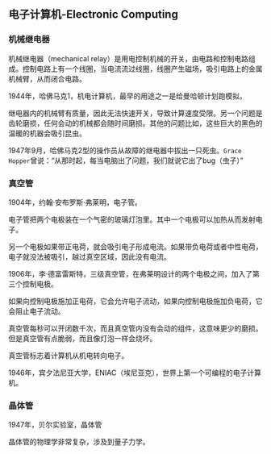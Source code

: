 ## 电子计算机-Electronic Computing

### 机械继电器

机械继电器（mechanical relay）是用电控制机械的开关，由电路和控制电路组成。控制电路上有一个线圈，当电流流过线圈，线圈产生磁场，吸引电路上的金属机械臂，从而闭合电路。

1944年，哈佛马克1，机电计算机，最早的用途之一是给曼哈顿计划跑模拟。

继电器内的机械臂有质量，因此无法快速开关，导致计算速度受限。另一个问题是齿轮磨损，任何会动的机械都会随时间磨损。其他的问题比如，这些巨大的黑色的温暖的机器会吸引昆虫。

1947年9月，哈佛马克2型的操作员从故障的继电器中拔出一只死虫。`Grace Hopper`曾说：“从那时起，每当电脑出了问题，我们就说它出了bug（虫子）”

### 真空管

1904年，约翰·安布罗斯·弗莱明，电子管。

电子管把两个电极装在一个气密的玻璃灯泡里。其中一个电极可以加热从而发射电子。

另一个电极如果带正电荷，就会吸引电子形成电流。如果带负电荷或者中性电荷，电子就没法被吸引，越过真空区域，因此没有电流。

1906年，李·德富雷斯特，三级真空管，在弗莱明设计的两个电极之间，加入了第三个控制电极。

如果向控制电极施加正电荷，它会允许电子流动，如果向控制电极施加负电荷，它会阻止电子流动。

真空管每秒可以开闭数千次，而且真空管内没有会动的组件，这意味更少的磨损。但是真空管有点脆弱，而且像灯泡一样会烧坏。

真空管标志着计算机从机电转向电子。

1946年，宾夕法尼亚大学，ENIAC（埃尼亚克），世界上第一个可编程的电子计算机。

### 晶体管

1947年，贝尔实验室，晶体管

晶体管的物理学非常复杂，涉及到量子力学。
